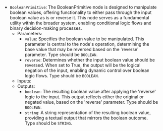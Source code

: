- `BooleanPrimitive`: The BooleanPrimitive node is designed to manipulate boolean values, offering functionality to either pass through the input boolean value as is or reverse it. This node serves as a fundamental utility within the broader system, enabling conditional logic flows and binary decision-making processes.
    - Parameters:
        - `value`: Specifies the boolean value to be manipulated. This parameter is central to the node's operation, determining the base value that may be reversed based on the 'reverse' parameter. Type should be `BOOLEAN`.
        - `reverse`: Determines whether the input boolean value should be reversed. When set to True, the output will be the logical negation of the input, enabling dynamic control over boolean logic flows. Type should be `BOOLEAN`.
    - Inputs:
    - Outputs:
        - `boolean`: The resulting boolean value after applying the 'reverse' logic to the input. This output reflects either the original or negated value, based on the 'reverse' parameter. Type should be `BOOLEAN`.
        - `string`: A string representation of the resulting boolean value, providing a textual output that mirrors the boolean outcome. Type should be `STRING`.
